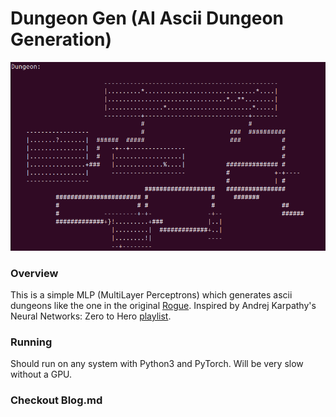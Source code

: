 # Dungeon Gen (AI Ascii Dungeon Generation)
![alt text](screenshots/decent.png "Cool right?")
### Overview
This is a simple MLP (MultiLayer Perceptrons) which generates ascii dungeons like the one in the original [Rogue](https://en.wikipedia.org/wiki/Rogue_(video_game)). Inspired by Andrej Karpathy's Neural Networks: Zero to Hero [playlist](https://www.youtube.com/watch?v=VMj-3S1tku0&list=PLAqhIrjkxbuWI23v9cThsA9GvCAUhRvKZ&index=1).

### Running
Should run on any system with Python3 and PyTorch. Will be very slow without a GPU.

### Checkout Blog.md